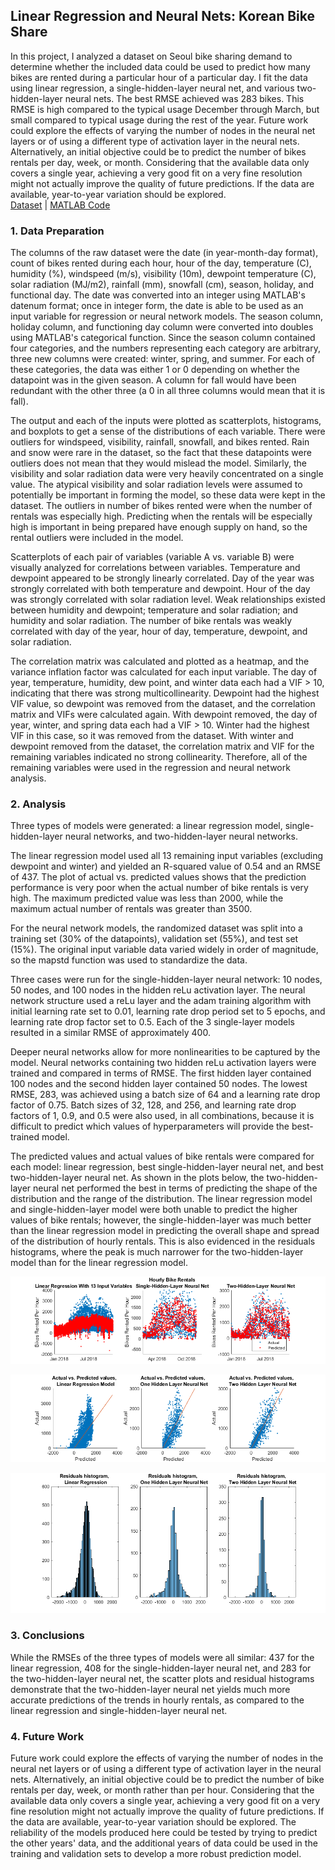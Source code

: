 ## Linear Regression and Neural Nets: Korean Bike Share

In this project, I analyzed a dataset on Seoul bike sharing demand to determine whether the included data could be used to predict how many bikes are rented during a particular hour of a particular day.  I fit the data using linear regression, a single-hidden-layer neural net, and various two-hidden-layer neural nets.  The best RMSE achieved was 283 bikes.  This RMSE is high compared to the typical usage December through March, but small compared to typical usage during the rest of the year.  Future work could explore the effects of varying the number of nodes in the neural net layers or of using a different type of activation layer in the neural nets.  Alternatively, an initial objective could be to predict the number of bikes rentals per day, week, or month.  Considering that the available data only covers a single year, achieving a very good fit on a very fine resolution might not actually improve the quality of future predictions.  If the data are available, year-to-year variation should be explored.  
[Dataset](https://archive.ics.uci.edu/ml/datasets/Seoul+Bike+Sharing+Demand) | [MATLAB Code](LinRegAndNN_KoreanBikeshare.pdf)


### 1. Data Preparation

The columns of the raw dataset were the date (in year-month-day format), count of bikes rented during each hour, hour of the day, temperature (C), humidity (%), windspeed (m/s), visibility (10m), dewpoint temperature (C), solar radiation (MJ/m2), rainfall (mm), snowfall (cm), season, holiday, and functional day.  The date was converted into an integer using MATLAB's datenum format; once in integer form, the date is able to be used as an input variable for regression or neural network models.  The season column, holiday column, and functioning day column were converted into doubles using MATLAB's categorical function.  Since the season column contained four categories, and the numbers representing each category are arbitrary, three new columns were created: winter, spring, and summer.  For each of these categories, the data was either 1 or 0 depending on whether the datapoint was in the given season.  A column for fall would have been redundant with the other three (a 0 in all three columns would mean that it is fall). 
  
The output and each of the inputs were plotted as scatterplots, histograms, and boxplots to get a sense of the distributions of each variable.  There were outliers for windspeed, visibility, rainfall, snowfall, and bikes rented.  Rain and snow were rare in the dataset, so the fact that these datapoints were outliers does not mean that they would mislead the model.  Similarly, the visibility and solar radiation data were very heavily concentrated on a single value.  The atypical visibility and solar radiation levels were assumed to potentially be important in forming the model, so these data were kept in the dataset.  The outliers in number of bikes rented were when the number of rentals was especially high.  Predicting when the rentals will be especially high is important in being prepared have enough supply on hand, so the rental outliers were included in the model.  
  
Scatterplots of each pair of variables (variable A vs. variable B) were visually analyzed for correlations between variables.  Temperature and dewpoint appeared to be strongly linearly correlated.  Day of the year was strongly correlated with both temperature and dewpoint.  Hour of the day was strongly correlated with solar radiation level.  Weak relationships existed between humidity and dewpoint; temperature and solar radiation; and humidity and solar radiation.  The number of bike rentals was weakly correlated with day of the year, hour of day, temperature, dewpoint, and solar radiation.  
  
The correlation matrix was calculated and plotted as a heatmap, and the variance inflation factor was calculated for each input variable.  The day of year, temperature, humidity, dew point, and winter data each had a VIF > 10, indicating that there was strong multicollinearity.  Dewpoint had the highest VIF value, so dewpoint was removed from the dataset, and the correlation matrix and VIFs were calculated again.  With dewpoint removed, the day of year, winter, and spring data each had a VIF > 10.  Winter had the highest VIF in this case, so it was removed from the dataset.  With winter and dewpoint removed from the dataset, the correlation matrix and VIF for the remaining variables indicated no strong collinearity.  Therefore, all of the remaining variables were used in the regression and neural network analysis.  


### 2. Analysis

Three types of models were generated: a linear regression model, single-hidden-layer neural networks, and two-hidden-layer neural networks.  
  
The linear regression model used all 13 remaining input variables (excluding dewpoint and winter) and yielded an R-squared value of 0.54 and an RMSE of 437.  The plot of actual vs. predicted values shows that the prediction performance is very poor when the actual number of bike rentals is very high.  The maximum predicted value was less than 2000, while the maximum actual number of rentals was greater than 3500.    
  
For the neural network models, the randomized dataset was split into a training set (30% of the datapoints), validation set (55%), and test set (15%).  The original input variable data varied widely in order of magnitude, so the mapstd function was used to standardize the data.  
  
Three cases were run for the single-hidden-layer neural network: 10 nodes, 50 nodes, and 100 nodes in the hidden reLu activation layer.  The neural network structure used a reLu layer and the adam training algorithm with initial learning rate set to 0.01, learning rate drop period set to 5 epochs, and learning rate drop factor set to 0.5.  Each of the 3 single-layer models resulted in a similar RMSE of approximately 400.  
  
Deeper neural networks allow for more nonlinearities to be captured by the model.  Neural networks containing two hidden reLu activation layers were trained and compared in terms of RMSE.  The first hidden layer contained 100 nodes and the second hidden layer contained 50 nodes.  The lowest RMSE, 283, was achieved using a batch size of 64 and a learning rate drop factor of 0.75.  Batch sizes of 32, 128, and 256, and learning rate drop factors of 1, 0.9, and 0.5 were also used, in all combinations, because it is difficult to predict which values of hyperparameters will provide the best-trained model.  
  
The predicted values and actual values of bike rentals were compared for each model: linear regression, best single-hidden-layer neural net, and best two-hidden-layer neural net.  As shown in the plots below, the two-hidden-layer neural net performed the best in terms of predicting the shape of the distribution and the range of the distribution.  The linear regression model and single-hidden-layer model were both unable to predict the higher values of bike rentals; however, the single-hidden-layer was much better than the linear regression model in predicting the overall shape and spread of the distribution of hourly rentals.  This is also evidenced in the residuals histograms, where the peak is much narrower for the two-hidden-layer model than for the linear regression model.
  
<a href="images/bike3models_actualandpredicted.png"><img src="images/bike3models_actualandpredicted.png?raw=true"/></a>  

<a href="images/bike3models_actualvspredicted.png"><img src="images/bike3models_actualvspredicted.png?raw=true"/></a>  

<a href="images/bike3models_residuals.png"><img src="images/bike3models_residuals.png?raw=true"/></a>



### 3. Conclusions

While the RMSEs of the three types of models were all similar: 437 for the linear regression, 408 for the single-hidden-layer neural net, and 283 for the two-hidden-layer neural net, the scatter plots and residual histograms demonstrate that the two-hidden-layer neural net yields much more accurate predictions of the trends in hourly rentals, as compared to the linear regression and single-hidden-layer neural net.  


### 4. Future Work

Future work could explore the effects of varying the number of nodes in the neural net layers or of using a different type of activation layer in the neural nets.  Alternatively, an initial objective could be to predict the number of bike rentals per day, week, or month rather than per hour.  Considering that the available data only covers a single year, achieving a very good fit on a very fine resolution might not actually improve the quality of future predictions.  If the data are available, year-to-year variation should be explored.  The reliability of the models produced here could be tested by trying to predict the other years' data, and the additional years of data could be used in the training and validation sets to develop a more robust prediction model.  
